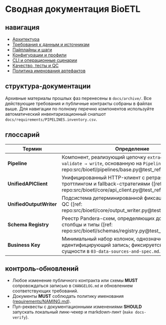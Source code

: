 # Сводная документация BioETL

## навигация

- [Архитектура](requirements/00-architecture-overview.md)
- [Требования к данным и источникам](requirements/03-data-sources-and-spec.md)
- [Пайплайны и шаги](pipelines/PIPELINES.md)
- [Конфигурации и профили](configs/CONFIGS.md)
- [CLI и операционные сценарии](cli/CLI.md)
- [Качество, тесты и QC](qc/QA.md)
- [Политика именования артефактов](requirements/NAMING.md)

## структура-документации

Архивные материалы прошлых фаз перенесены в `docs/archive/`. Все действующие требования и публичные контракты собраны в файлах выше. Для навигации по полному перечню компонентов используйте автоматический инвентаризационный снапшот `docs/requirements/PIPELINES.inventory.csv`.

## глоссарий

| Термин | Определение |
| --- | --- |
| **Pipeline** | Компонент, реализующий цепочку `extract → normalize → validate → write`, основанную на `PipelineBase` ([ref: repo:src/bioetl/pipelines/base.py@test_refactoring_32]). |
| **UnifiedAPIClient** | Унифицированный HTTP-клиент с ретраями, троттлингом и fallback-стратегиями ([ref: repo:src/bioetl/core/api_client.py@test_refactoring_32]). |
| **UnifiedOutputWriter** | Подсистема детерминированной фиксации артефактов и QC ([ref: repo:src/bioetl/core/output_writer.py@test_refactoring_32]). |
| **Schema Registry** | Реестр Pandera-схем, определяющих допустимые столбцы и типы ([ref: repo:src/bioetl/schemas/registry.py@test_refactoring_32]). |
| **Business Key** | Минимальный набор колонок, однозначно идентифицирующий запись; фиксируется для каждой сущности в `03-data-sources-and-spec.md`. |

## контроль-обновлений

- Любое изменение публичного контракта или схемы **MUST** сопровождаться записью в `CHANGELOG.md` и обновлением соответствующих требований.
- Документы **MUST** соблюдать политику именования ([requirements/NAMING.md](requirements/NAMING.md)).
- Пул-реквесты с документационными изменениями **SHOULD** запускать локальный линк-чекер и markdown-линт (`make docs-verify`).


